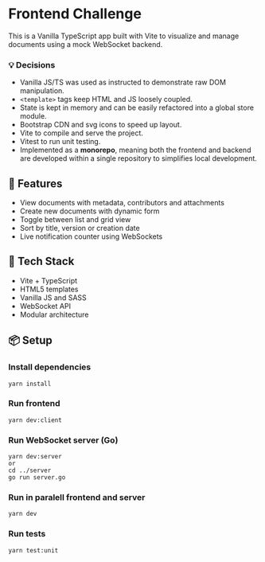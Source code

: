 # Frontend Challenge

This is a Vanilla TypeScript app built with Vite to visualize and manage documents using a mock WebSocket backend.

### 💡 Decisions

- Vanilla JS/TS was used as instructed to demonstrate raw DOM manipulation.
- `<template>` tags keep HTML and JS loosely coupled.
- State is kept in memory and can be easily refactored into a global store module.
- Bootstrap CDN and svg icons to speed up layout.
- Vite to compile and serve the project.
- Vitest to run unit testing.
- Implemented as a **monorepo**, meaning both the frontend and backend are developed within a single repository to simplifies local development.

## 🚀 Features

- View documents with metadata, contributors and attachments
- Create new documents with dynamic form
- Toggle between list and grid view
- Sort by title, version or creation date
- Live notification counter using WebSockets

## 🧱 Tech Stack

- Vite + TypeScript
- HTML5 templates
- Vanilla JS and SASS
- WebSocket API
- Modular architecture

## 📦 Setup

### Install dependencies

```
yarn install
```

### Run frontend

```
yarn dev:client
```

### Run WebSocket server (Go)

```
yarn dev:server
or
cd ../server
go run server.go
```

### Run in paralell frontend and server

```
yarn dev
```

### Run tests

```
yarn test:unit
```
